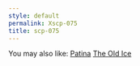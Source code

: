 ```yaml
---
style: default
permalink: Xscp-075
title: scp-075
---
```

You may also like:
[Patina](http://scp-wiki.net/patina)
[The Old Ice](http://scp-wiki.net/the-old-ice)